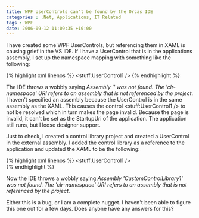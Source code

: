 ```yaml
---
title: WPF UserControls can't be found by the Orcas IDE
categories : .Net, Applications, IT Related
tags : WPF
date: 2006-09-12 11:09:35 +10:00
---
```


I have created some WPF UserControls, but referencing them in XAML is causing grief in the VS IDE. If I have a UserControl that is in the applications assembly, I set up the namespace mapping with something like the following:

{% highlight xml linenos %}
<Page x:Class="XAMLBrowserApplication1.Page1"
        xmlns="http://schemas.microsoft.com/winfx/2006/xaml/presentation"
        xmlns:x="http://schemas.microsoft.com/winfx/2006/xaml"
        Title="Page1"
        xmlns:stuff="clr-namespace:XAMLBrowserApplication1.Controls">
    <StackPanel>
        <TextBlock Text="my test" />
        <stuff:UserControl1 />
    </StackPanel>
</Page>
{% endhighlight %}

The IDE throws a wobbly saying _Assembly '' was not found. The 'clr-namespace' URI refers to an assembly that is not referenced by the project_. I haven't specified an assembly because the UserControl is in the same assembly as the XAML. This causes the control &lt;stuff:UserControl1 /&gt; to not be resolved which in turn makes the page invalid. Because the page is invalid, it can't be set as the StartupUri of the application. The application still runs, but I loose designer support.

Just to check, I created a control library project and created a UserControl in the external assembly. I added the control library as a reference to the application and updated the XAML to be the following:

{% highlight xml linenos %}
<Page x:Class="XAMLBrowserApplication1.Page1"
        xmlns="http://schemas.microsoft.com/winfx/2006/xaml/presentation"
        xmlns:x="http://schemas.microsoft.com/winfx/2006/xaml"
        Title="Page1"
        xmlns:stuff="clr-namespace:CustomControlLibrary1;assembly=CustomControlLibrary1">
    <StackPanel>
        <TextBlock Text="my test" />
        <stuff:UserControl1 />
    </StackPanel>
</Page>    
{% endhighlight %}

Now the IDE throws a wobbly saying _Assembly 'CustomControlLibrary1' was not found. The 'clr-namespace' URI refers to an assembly that is not referenced by the project_.

Either this is a bug, or I am a complete nugget. I haven't been able to figure this one out for a few days. Does anyone have any answers for this?